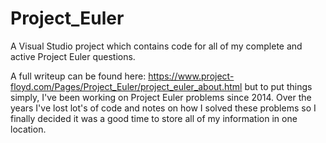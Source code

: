 # Project_Euler
A Visual Studio project which contains code for all of my complete and active Project Euler questions.

A full writeup can be found here: https://www.project-floyd.com/Pages/Project_Euler/project_euler_about.html but to put things simply, I've been working on Project Euler problems since 2014. Over the years I've lost lot's of code and notes on how I solved these problems so I finally decided it was a good time to store all of my information in one location.
